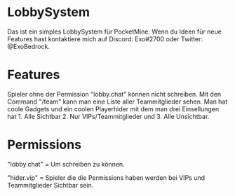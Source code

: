 # LobbySystem
Das ist ein simples LobbySystem für PocketMine. Wenn du Ideen für neue Features hast kontaktiere mich auf Discord: Exo#2700 oder Twitter: @ExoBedrock.

# Features
Spieler ohne der Permission "lobby.chat" können nicht schreiben. Mit den Command "/team" kann man eine Liste aller Teammitglieder sehen. Man hat coole Gadgets und ein coolen Playerhider mit dem man drei Einsellungen hat 1. Alle Sichtbar 2. Nur VIPs/Teammitglieder und 3. Alle Unsichtbar.

# Permissions
"lobby.chat" = Um schreiben zu können.

"hider.vip" = Spieler die die Permissions haben werden bei VIPs und Teammitglieder Sichtbar sein.
